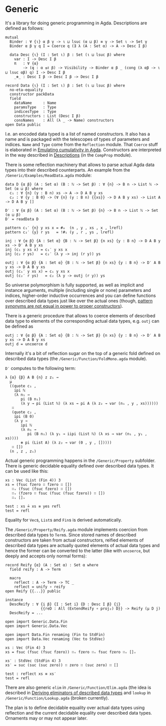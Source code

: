 # Generic

It's a library for doing generic programming in Agda. Descriptions are defined as follows:

```
mutual
  Binder : ∀ {ι} α β γ -> ι ⊔ lsuc (α ⊔ β) ≡ γ -> Set ι -> Set γ
  Binder α β γ q I = Coerce q (∃ λ (A : Set α) -> A -> Desc I β)

  data Desc {ι} (I : Set ι) β : Set (ι ⊔ lsuc β) where
    var : I -> Desc I β
    π   : ∀ {α}
        -> (q : α ≤ℓ β) -> Visibility -> Binder α β _ (cong (λ αβ -> ι ⊔ lsuc αβ) q) I -> Desc I β
    _⊛_ : Desc I β -> Desc I β -> Desc I β

record Data {ι} (I : Set ι) β : Set (ι ⊔ lsuc β) where
  no-eta-equality
  constructor packData
  field
    dataName     : Name
    paramsType   : Type
    indicesType  : Type
    constructors : List (Desc I β)
    consNames    : All (λ _ -> Name) constructors
open Data public
```

I.e. an encoded data typed is a list of named constructors. It also has a name and is packaged with the telescopes of types of parameters and indices. `Name` and `Type` come from the `Reflection` module. That `Coerce` stuff is elaborated in [Emulating cumulativity in Agda](http://effectfully.blogspot.ru/2016/07/cumu.html). Constructors are interpreted in the way described in [Descriptions](http://effectfully.blogspot.ru/2016/04/descriptions.html) (in the `CompProp` module).

There is some reflection machinery that allows to parse actual Agda data types into their described counterparts. An example from the `/Generic/Examples/ReadData.agda` module:

```
data D {α β} (A : Set α) (B : ℕ -> Set β) : ∀ {n} -> B n -> List ℕ -> Set (α ⊔ β) where
  c₁ : ∀ {n} (y : B n) xs -> A -> D A B y xs
  c₂ : ∀ {y : B 0} -> (∀ {n} (y : B n) {{xs}} -> D A B y xs) -> List A -> D A B y []

D′ : ∀ {α β} (A : Set α) (B : ℕ -> Set β) {n} -> B n -> List ℕ -> Set (α ⊔ β)
D′ = readData D

pattern c₁′ {n} y xs x = #₀  (n , y , xs , x , lrefl)
pattern c₂′ {y} r ys   = !#₁ (y , r , ys , lrefl)

inj : ∀ {α β} {A : Set α} {B : ℕ -> Set β} {n xs} {y : B n} -> D A B y xs -> D′ A B y xs
inj (c₁ y xs x) = c₁′ y xs x
inj (c₂ r ys)   = c₂′ (λ y -> inj (r y)) ys

outj : ∀ {α β} {A : Set α} {B : ℕ -> Set β} {n xs} {y : B n} -> D′ A B y xs -> D A B y xs
outj (c₁′ y xs x) = c₁ y xs x
outj (c₂′ r ys)   = c₂ (λ y -> outj (r y)) ys
```

So universe polymorphism is fully supported, as well as implicit and instance arguments, multiple (including single or none) parameters and indices, higher-order inductive occurrences and you can define functions over described data types just like over the actual ones (though, [pattern synonyms are not equal in power to proper constructors](https://github.com/agda/agda/issues/2069)).

There is a generic procedure that allows to coerce elements of described data type to elements of the corresponding actual data types, e.g. `outj` can be defined as

```
outj : ∀ {α β} {A : Set α} {B : ℕ -> Set β} {n xs} {y : B n} -> D′ A B y xs -> D A B y xs
outj d = uncoerce d
```

Internally it's a bit of reflection sugar on the top of a generic fold defined on described data types (the `/Generic/Function/FoldMono.agda` module).

`D′` computes to the following term:

```
λ {α} {β} A B {n} z z₁ →
  μ
  ((quote c₁ ,
    ipi ℕ
    (λ n₁ →
       pi (B n₁)
       (λ y → pi (List ℕ) (λ xs → pi A (λ z₂ → var (n₁ , y , xs))))))
   ∷
   (quote c₂ ,
    ipi (B 0)
    (λ y →
       ipi ℕ
       (λ n₁ →
          pi (B n₁) (λ y₁ → iipi (List ℕ) (λ xs → var (n₁ , y₁ , xs))))
       ⊛ pi (List A) (λ z₂ → var (0 , y , []))))
   ∷ [])
  (n , z , z₁)
```

Actual generic programming happens in the `/Generic/Property` subfolder. There is generic decidable equality defined over described data types. It can be used like this:

```
xs : Vec (List (Fin 4)) 3
xs = (fsuc fzero ∷ fzero ∷ [])
   ∷ᵥ (fsuc (fsuc fzero) ∷ [])
   ∷ᵥ (fzero ∷ fsuc (fsuc (fsuc fzero)) ∷ [])
   ∷ᵥ []ᵥ

test : xs ≟ xs ≡ yes refl
test = refl
```

Equality for `Vec`s, `List`s and `Fin`s is derived automatically.

The `/Generic/Property/Reify.agda` module implements coercion from described data types to `Term`s. Since stored names of described constructors are taken from actual constructors, reified elements of described data types are actually quoted elements of actual data types and hence the former can be converted to the latter (like with `uncoerce`, but deeply and accepts only normal forms):

```
record Reify {α} (A : Set α) : Set α where
  field reify : A -> Term

  macro
    reflect : A -> Term -> TC _
    reflect = unify ∘ reify
open Reify {{...}} public

instance
  DescReify : ∀ {i β} {I : Set i} {D : Desc I β} {j}
                {{reD : All (ExtendReify ∘ proj₂) D}} -> Reify (μ D j)
  DescReify = ...

open import Generic.Data.Fin
open import Generic.Data.Vec

open import Data.Fin renaming (Fin to StdFin)
open import Data.Vec renaming (Vec to StdVec)

xs : Vec (Fin 4) 3
xs = fsuc (fsuc (fsuc fzero)) ∷ᵥ fzero ∷ᵥ fsuc fzero ∷ᵥ []ᵥ

xs′ : StdVec (StdFin 4) 3
xs′ = suc (suc (suc zero)) ∷ zero ∷ (suc zero) ∷ []

test : reflect xs ≡ xs′
test = refl
```

There are also generic `elim` in `/Generic/Function/Elim.agda` (the idea is described in [Deriving eliminators of described data types](http://effectfully.blogspot.ru/2016/06/deriving-eliminators-of-described-data.html) and `lookup` in `/Generic/Function/Lookup.agda` (broken currently).

The plan is to define decidable equality over actual data types using reflection and the current decidable equality over described data types. Ornaments may or may not appear later.